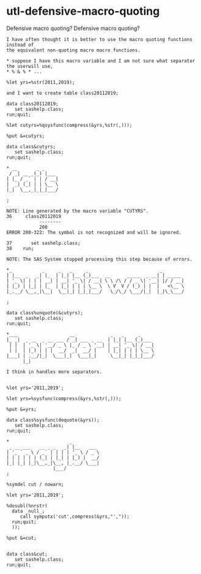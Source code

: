 # utl-defensive-macro-quoting
Defensive macro quoting?
    Defensive macro quoting?                                                                       
                                                                                                   
    I have often thought it is better to use the macro quoting functions instead of                
    the equivalent non-quoting macro macro functions.                                              
                                                                                                   
    * suppose I have this macro variable and I am not sure what separator the userwill use,        
    * % & % * ...                                                                                  
                                                                                                   
    %let yrs=%str(2011,2019);                                                                      
                                                                                                   
    and I want to create table class20112019;                                                      
                                                                                                   
    data class20112019;                                                                            
       set sashelp.class;                                                                          
    run;quit;                                                                                      
                                                                                                   
    %let cutyrs=%qsysfunc(compress(&yrs,%str(,)));                                                 
                                                                                                   
    %put &=cutyrs;                                                                                 
                                                                                                   
    data class&cutyrs;                                                                             
       set sashelp.class;                                                                          
    run;quit;                                                                                      
                                                                                                   
    * __       _ _                                                                                 
     / _| __ _(_) |___                                                                             
    | |_ / _` | | / __|                                                                            
    |  _| (_| | | \__ \                                                                            
    |_|  \__,_|_|_|___/                                                                            
                                                                                                   
    ;                                                                                              
                                                                                                   
    NOTE: Line generated by the macro variable "CUTYRS".                                           
    36     class20112019                                                                           
                --------                                                                           
                200                                                                                
    ERROR 200-322: The symbol is not recognized and will be ignored.                               
                                                                                                   
    37       set sashelp.class;                                                                    
    38    run;                                                                                     
                                                                                                   
    NOTE: The SAS System stopped processing this step because of errors.                           
                                                                                                   
    *_           _     _   _     _                          _                                      
    | |__  _   _| |_  | |_| |__ (_)___  __      _____  _ __| | _____                               
    | '_ \| | | | __| | __| '_ \| / __| \ \ /\ / / _ \| '__| |/ / __|                              
    | |_) | |_| | |_  | |_| | | | \__ \  \ V  V / (_) | |  |   <\__ \                              
    |_.__/ \__,_|\__|  \__|_| |_|_|___/   \_/\_/ \___/|_|  |_|\_\___/                              
                                                                                                   
    ;                                                                                              
                                                                                                   
    data class%unquote(&cutyrs);                                                                   
       set sashelp.class;                                                                          
    run;quit;                                                                                      
                                                                                                   
    *___                   __             _   _     _                                              
    |_ _|  _ __  _ __ ___ / _| ___ _ __  | |_| |__ (_)___                                          
     | |  | '_ \| '__/ _ \ |_ / _ \ '__| | __| '_ \| / __|                                         
     | |  | |_) | | |  __/  _|  __/ |    | |_| | | | \__ \                                         
    |___| | .__/|_|  \___|_|  \___|_|     \__|_| |_|_|___/                                         
          |_|                                                                                      
                                                                                                   
    I think in handles more separators.                                                            
                                                                                                   
                                                                                                   
    %let yrs='2011,2019';                                                                          
                                                                                                   
    %let yrs=%sysfunc(compress(&yrs,%str(,)));                                                     
                                                                                                   
    %put &=yrs;                                                                                    
                                                                                                   
    data class%sysfunc(dequote(&yrs));                                                             
       set sashelp.class;                                                                          
    run;quit;                                                                                      
                                                                                                   
    *                      _                                                                       
     _ __ ___   __ _ _   _| |__   ___                                                              
    | '_ ` _ \ / _` | | | | '_ \ / _ \                                                             
    | | | | | | (_| | |_| | |_) |  __/                                                             
    |_| |_| |_|\__,_|\__, |_.__/ \___|                                                             
                     |___/                                                                         
    ;                                                                                              
                                                                                                   
    %symdel cut / nowarn;                                                                          
                                                                                                   
    %let yrs='2011,2019';                                                                          
                                                                                                   
    %dosubl(%nrstr(                                                                                
      data _null_;                                                                                 
         call symputx('cut',compress(&yrs,"',"));                                                  
      run;quit;                                                                                    
      ));                                                                                          
                                                                                                   
    %put &=cut;                                                                                    
                                                                                                   
                                                                                                   
    data class&cut;                                                                                
       set sashelp.class;                                                                          
    run;quit;                                                                                      
                                                                                                   
